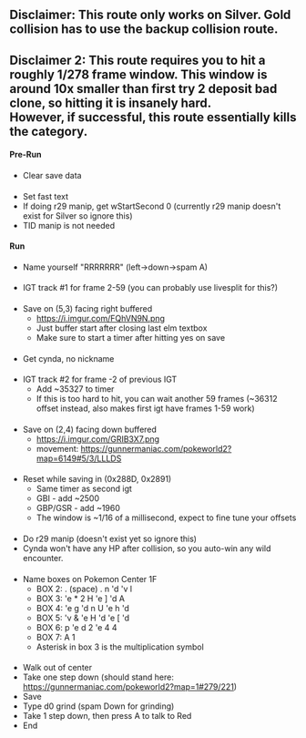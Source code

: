 ## Disclaimer: This route only works on Silver. Gold collision has to use the backup collision route.

## Disclaimer 2: This route requires you to hit a roughly 1/278 frame window. This window is around 10x smaller than first try 2 deposit bad clone, so hitting it is insanely hard. <br> However, if successful, this route essentially kills the category.

####
**Pre-Run**
####
- Clear save data
####
- Set fast text
- If doing r29 manip, get wStartSecond 0 (currently r29 manip doesn't exist for Silver so ignore this)
- TID manip is not needed
####
**Run**
####
- Name yourself "RRRRRRR" (left->down->spam A)
####
- IGT track #1 for frame 2-59 (you can probably use livesplit for this?)
####
- Save on (5,3) facing right buffered
	- https://i.imgur.com/FQhVN9N.png
	- Just buffer start after closing last elm textbox
	- Make sure to start a timer after hitting yes on save
####
- Get cynda, no nickname
####
- IGT track #2 for frame -2 of previous IGT
	- Add ~35327 to timer
	- If this is too hard to hit, you can wait another 59 frames (~36312 offset instead, also makes first igt have frames 1-59 work)
####
- Save on (2,4) facing down buffered
	- https://i.imgur.com/GRIB3X7.png
	- movement: https://gunnermaniac.com/pokeworld2?map=6149#5/3/LLLDS
####
- Reset while saving in (0x288D, 0x2891)
	- Same timer as second igt
	- GBI - add ~2500
	- GBP/GSR - add ~1960
	- The window is ~1/16 of a millisecond, expect to fine tune your offsets
####
- Do r29 manip (doesn't exist yet so ignore this)
- Cynda won't have any HP after collision, so you auto-win any wild encounter.
####
- Name boxes on Pokemon Center 1F
	- BOX 2: . (space) . n 'd 'v l
	- BOX 3: 'e * 2 H 'e ] 'd A
	- BOX 4: 'e g 'd n U 'e h 'd
	- BOX 5: 'v & 'e H 'd 'e [ 'd
	- BOX 6: p 'e d 2 'e 4 4
	- BOX 7: A 1
	- Asterisk in box 3 is the multiplication symbol
####
- Walk out of center
- Take one step down (should stand here: https://gunnermaniac.com/pokeworld2?map=1#279/221)
- Save
- Type d0 grind (spam Down for grinding)
- Take 1 step down, then press A to talk to Red
- End